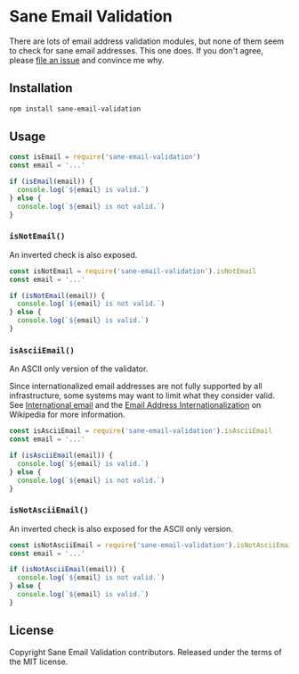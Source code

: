 # Sane Email Validation

There are lots of email address validation modules, but none of them seem to check for sane email addresses. This one does. If you don't agree, please [file an issue](https://github.com/scottgonzalez/sane-email-validation/issues/new) and convince me why.

## Installation

```sh
npm install sane-email-validation
```

## Usage

```js
const isEmail = require('sane-email-validation')
const email = '...'

if (isEmail(email)) {
  console.log(`${email} is valid.`)
} else {
  console.log(`${email} is not valid.`)
}
```

### `isNotEmail()`

An inverted check is also exposed.

```js
const isNotEmail = require('sane-email-validation').isNotEmail
const email = '...'

if (isNotEmail(email)) {
  console.log(`${email} is not valid.`)
} else {
  console.log(`${email} is valid.`)
}
```

### `isAsciiEmail()`

An ASCII only version of the validator.

Since internationalized email addresses are not fully supported by all infrastructure, some systems may want to limit what they consider valid. See [International email](https://en.wikipedia.org/wiki/International_email) and the [Email Address Internationalization](https://en.wikipedia.org/wiki/Email_address#Internationalization) on Wikipedia for more information.

```js
const isAsciiEmail = require('sane-email-validation').isAsciiEmail
const email = '...'

if (isAsciiEmail(email)) {
  console.log(`${email} is valid.`)
} else {
  console.log(`${email} is not valid.`)
}
```

### `isNotAsciiEmail()`

An inverted check is also exposed for the ASCII only version.

```js
const isNotAsciiEmail = require('sane-email-validation').isNotAsciiEmail
const email = '...'

if (isNotAsciiEmail(email)) {
  console.log(`${email} is not valid.`)
} else {
  console.log(`${email} is valid.`)
}
```

## License

Copyright Sane Email Validation contributors. Released under the terms of the MIT license.
